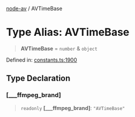 [node-av](../globals.md) / AVTimeBase

# Type Alias: AVTimeBase

> **AVTimeBase** = `number` & `object`

Defined in: [constants.ts:1900](https://github.com/seydx/av/blob/f8631fc881b394300b1479f511d55cf1c370a87f/src/constants/constants.ts#L1900)

## Type Declaration

### \[\_\_\_ffmpeg\_brand\]

> `readonly` **\[\_\_\_ffmpeg\_brand\]**: `"AVTimeBase"`
